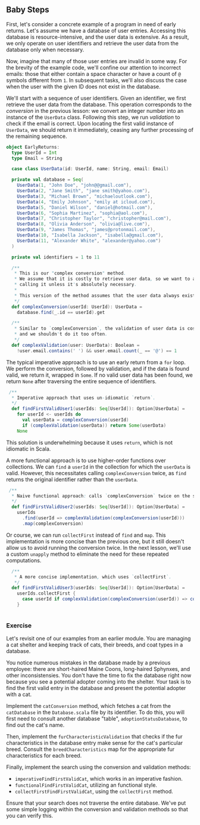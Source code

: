 ## Baby Steps

First, let's consider a concrete example of a program in need of early returns.
Let's assume we have a database of user entries.
Accessing this database is resource-intensive, and the user data is extensive.
As a result, we only operate on user identifiers and retrieve the user data from the database only when necessary.

Now, imagine that many of those user entries are invalid in some way.
For the brevity of the example code, we'll confine our attention to incorrect emails: those that either
contain a space character or have a count of `@` symbols different from `1`.
In subsequent tasks, we'll also discuss the case when the user with the given ID does not exist in the database.

We'll start with a sequence of user identifiers.
Given an identifier, we first retrieve the user data from the database.
This operation corresponds to the *conversion* in the previous lesson: we convert an integer number into an
instance of the `UserData` class.
Following this step, we run *validation* to check if the email is correct.
Upon locating the first valid instance of `UserData`, we should return it immediately, ceasing any further processing
of the remaining sequence.

```scala 3
object EarlyReturns:
  type UserId = Int
  type Email = String

  case class UserData(id: UserId, name: String, email: Email)

  private val database = Seq(
    UserData(1, "John Doe", "john@@gmail.com"),
    UserData(2, "Jane Smith", "jane smith@yahoo.com"),
    UserData(3, "Michael Brown", "michaeloutlook.com"),
    UserData(4, "Emily Johnson", "emily at icloud.com"),
    UserData(5, "Daniel Wilson", "daniel@hotmail.com"),
    UserData(6, "Sophia Martinez", "sophia@aol.com"),
    UserData(7, "Christopher Taylor", "christopher@mail.com"),
    UserData(8, "Olivia Anderson", "olivia@live.com"),
    UserData(9, "James Thomas", "james@protonmail.com"),
    UserData(10, "Isabella Jackson", "isabella@gmail.com"),
    UserData(11, "Alexander White", "alexander@yahoo.com")
  )

  private val identifiers = 1 to 11

  /**
   * This is our "complex conversion" method. 
   * We assume that it is costly to retrieve user data, so we want to avoid
   * calling it unless it's absolutely necessary.
   *
   * This version of the method assumes that the user data always exists for a given user id.
   */
  def complexConversion(userId: UserId): UserData = 
    database.find(_.id == userId).get

  /**
   * Similar to `complexConversion`, the validation of user data is costly 
   * and we shouldn't do it too often.
   */
  def complexValidation(user: UserData): Boolean = 
    !user.email.contains(' ') && user.email.count(_ == '@') == 1
```

The typical imperative approach is to use an early return from a `for` loop.
We perform the conversion, followed by validation, and if the data is found valid, we return it, wrapped in `Some`.
If no valid user data has been found, we return `None` after traversing the entire sequence of identifiers.

```scala 3
 /**
  * Imperative approach that uses un-idiomatic `return`.
  */
  def findFirstValidUser1(userIds: Seq[UserId]): Option[UserData] =
    for userId <- userIds do
      val userData = complexConversion(userId)
      if (complexValidation(userData)) return Some(userData)
    None
```

This solution is underwhelming because it uses `return`, which is not idiomatic in Scala.

A more functional approach is to use higher-order functions over collections.
We can `find` a `userId` in the collection for which the `userData` is valid.
However, this necessitates calling `complexConversion` twice, as `find` returns the original identifier rather
than the `userData`.

```scala 3
 /**
  * Naive functional approach: calls `complexConversion` twice on the selected ID.
  */
  def findFirstValidUser2(userIds: Seq[UserId]): Option[UserData] =
    userIds
      .find(userId => complexValidation(complexConversion(userId)))
      .map(complexConversion)
```

Or course, we can run `collectFirst` instead of `find` and `map`.
This implementation is more concise than the previous one, but it still doesn't allow us to avoid running the conversion twice.
In the next lesson, we'll use a custom `unapply` method to eliminate the need for these repeated computations.

```scala 3
  /** 
   * A more concise implementation, which uses `collectFirst`.
   */
  def findFirstValidUser3(userIds: Seq[UserId]): Option[UserData] =
    userIds.collectFirst {
      case userId if complexValidation(complexConversion(userId)) => complexConversion(userId)
    }
    
```

### Exercise

Let's revisit one of our examples from an earlier module. 
You are managing a cat shelter and keeping track of cats, their breeds, and coat types in a database.

You notice numerous mistakes in the database made by a previous employee: there are short-haired Maine Coons, long-haired Sphynxes, and other inconsistensies. 
You don't have the time to fix the database right now because you see a potential adopter coming into the shelter. 
Your task is to find the first valid entry in the database and present the potential adopter with a cat. 

Implement the `catConversion` method, which fetches a cat from the `catDatabase` in the `Database.scala` file by its identifier. 
To do this, you will first need to consult another database "table", `adoptionStatusDatabase`, to find out the cat's name. 

Then, implement the `furCharacteristicValidation` that checks if the fur characteristics in the database entry make sense for the cat's particular breed. 
Consult the `breedCharacteristics` map for the appropriate fur characteristics for each breed. 

Finally, implement the search using the conversion and validation methods:  
* `imperativeFindFirstValidCat`, which works in an imperative fashion.
* `functionalFindFirstValidCat`, utilizing an functional style. 
* `collectFirstFindFirstValidCat`, using the `collectFirst` method. 

Ensure that your search does not traverse the entire database. 
We've put some simple logging within the conversion and validation methods so that you can verify this. 
